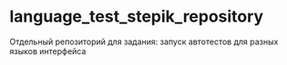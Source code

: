 # language_test_stepik_repository
Отдельный репозиторий для задания: запуск автотестов для разных языков интерфейса
